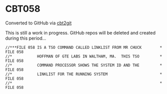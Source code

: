 # CBT058
Converted to GitHub via [cbt2git](https://github.com/wizardofzos/cbt2git)

This is still a work in progress. GitHub repos will be deleted and created during this period...

```
//***FILE 058 IS A TSO COMMAND CALLED LINKLIST FROM MR CHUCK        *   FILE 058
//*           HOFFMAN OF GTE LABS IN WALTHAM, MA.  THIS TSO         *   FILE 058
//*           COMMAND PROCESSOR SHOWS THE SYSTEM ID AND THE         *   FILE 058
//*           LINKLIST FOR THE RUNNING SYSTEM                       *   FILE 058
//*                                                                 *   FILE 058
```
